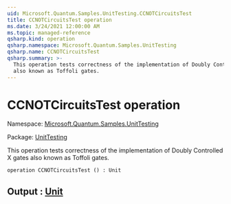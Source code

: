 ```yaml
---
uid: Microsoft.Quantum.Samples.UnitTesting.CCNOTCircuitsTest
title: CCNOTCircuitsTest operation
ms.date: 3/24/2021 12:00:00 AM
ms.topic: managed-reference
qsharp.kind: operation
qsharp.namespace: Microsoft.Quantum.Samples.UnitTesting
qsharp.name: CCNOTCircuitsTest
qsharp.summary: >-
  This operation tests correctness of the implementation of Doubly Controlled X gates
  also known as Toffoli gates.
---
```


# CCNOTCircuitsTest operation

Namespace: [Microsoft.Quantum.Samples.UnitTesting](xref:Microsoft.Quantum.Samples.UnitTesting)

Package: [UnitTesting](https://nuget.org/packages/UnitTesting)


This operation tests correctness of the implementation of Doubly Controlled X gatesalso known as Toffoli gates.

```qsharp
operation CCNOTCircuitsTest () : Unit
```


## Output : [Unit](xref:microsoft.quantum.lang-ref.unit)

